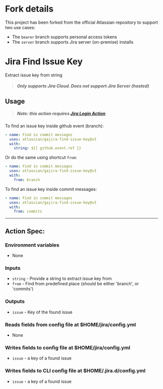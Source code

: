 # Fork details
This project has been forked from the official Atlassian repository to support two use cases:
- The `bearer` branch supports personal access tokens
- The `server` branch supports Jira server (on-premise) installs

# Jira Find Issue Key
Extract issue key from string

> ##### Only supports Jira Cloud. Does not support Jira Server (hosted)

## Usage

> ##### Note: this action requires [Jira Login Action](https://github.com/marketplace/actions/jira-login)

To find an issue key inside github event (branch):
```yaml
- name: Find in commit messages
  uses: atlassian/gajira-find-issue-key@v3
  with:
    string: ${{ github.event.ref }}
```

Or do the same using shortcut `from`:
```yaml
- name: Find in commit messages
  uses: atlassian/gajira-find-issue-key@v3
  with:
    from: branch
```

To find an issue key inside commit messages:
```yaml
- name: Find in commit messages
  uses: atlassian/gajira-find-issue-key@v3
  with:
    from: commits
```

----
## Action Spec:

### Environment variables
- None

### Inputs
- `string` - Provide a string to extract issue key from
- `from` - Find from predefined place (should be either 'branch', or 'commits')

### Outputs
- `issue` - Key of the found issue

### Reads fields from config file at $HOME/jira/config.yml
- None

### Writes fields to config file at $HOME/jira/config.yml
- `issue` - a key of a found issue

### Writes fields to CLI config file at $HOME/.jira.d/config.yml
- `issue` - a key of a found issue
